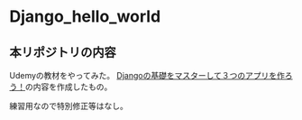 # Django_hello_world

## 本リポジトリの内容
Udemyの教材をやってみた。
[Djangoの基礎をマスターして３つのアプリを作ろう！](https://www.udemy.com/course/django-3app/)の内容を作成したもの。

練習用なので特別修正等はなし。